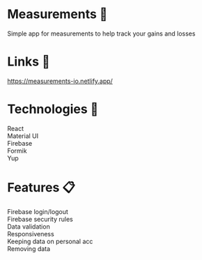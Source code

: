 # Measurements 📏 

Simple app for measurements to help track your gains and losses
# Links 🔗

https://measurements-io.netlify.app/ <br />

# Technologies 📡 

React <br />
Material UI <br />
Firebase <br />
Formik <br />
Yup <br />

# Features 📋

Firebase login/logout <br />
Firebase security rules <br />
Data validation  <br />
Responsiveness <br />
Keeping data on personal acc <br />
Removing data <br />
